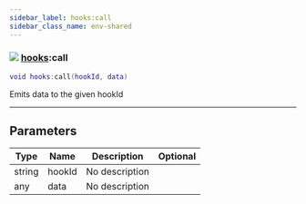 ```yaml
---
sidebar_label: hooks:call
sidebar_class_name: env-shared
---
```


### ![](/img/wiki/shared.png) [hooks](../hooks/README.md):call

```lua
void hooks:call(hookId, data)
```

Emits data to the given hookId<br/>

-----------------
## Parameters

| Type   | Name | Description | Optional |
| ------ | ---- | ----------- | -------: |
| string | hookId | No description |   |
| any | data | No description |   |
